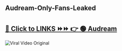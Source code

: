 
 ## Audream-Only-Fans-Leaked

# <h2><a href="https://clipsfans.com/Audream&ref=git">🔗 Click to LINKS ⏩⏩ 👉 🟢 Audream </a></h2>

<a href="https://clipsfans.com/Audream&ref=git" rel="nofollow" data-target="animated-image.originalLink"><img src="https://i.ibb.co.com/xMMVF88/686577567.gif" alt="Viral Video Original" style="max-width: 100%; display: inline-block;" data-target="animated-image.originalImage"></a>
